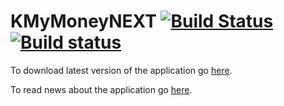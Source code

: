# KMyMoneyNEXT [![Build Status](https://travis-ci.com/wojnilowicz/kmymoneynext.svg?branch=master)](https://travis-ci.com/wojnilowicz/kmymoneynext) [![Build status](https://ci.appveyor.com/api/projects/status/a6nc1vfy3bh3a10u?svg=true)](https://ci.appveyor.com/project/wojnilowicz/kmymoneynext)

To download latest version of the application go [here](https://github.com/wojnilowicz/kmymoneynext/releases).

To read news about the application go [here](https://wojnilowicz.github.io/kmymoneynext/).
